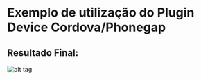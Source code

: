 # Exemplo de utilização do Plugin Device Cordova/Phonegap
## Resultado Final:
![alt tag](http://i.imgur.com/qRblDLn.png)
